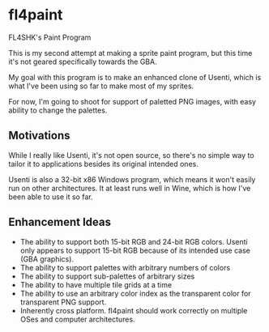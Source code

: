 # fl4paint

FL4SHK's Paint Program

This is my second attempt at making a sprite paint program, but this time
it's not geared specifically towards the GBA.

My goal with this program is to make an enhanced clone of Usenti, which is
what I've been using so far to make most of my sprites.

For now, I'm going to shoot for support of paletted PNG images, with easy
ability to change the palettes.


## Motivations
While I really like Usenti, it's not open source, so there's no simple way
to tailor it to applications besides its original intended ones.

Usenti is also a 32-bit x86 Windows program, which means it won't easily
run on other architectures.  It at least runs well in Wine, which is how
I've been able to use it so far.


## Enhancement Ideas
* The ability to support both 15-bit RGB and 24-bit RGB colors.  Usenti only
appears to support 15-bit RGB because of its intended use case (GBA
graphics).
* The ability to support palettes with arbitrary numbers of colors
* The ability to support sub-palettes of arbitrary sizes
* The ability to have multiple tile grids at a time
* The ability to use an arbitrary color index as the transparent color for
transparent PNG support.
* Inherently cross platform.  fl4paint should work correctly on multiple
OSes and computer architectures.
